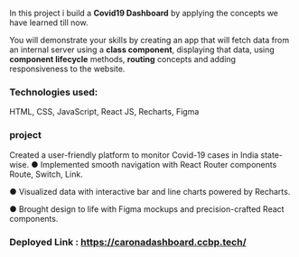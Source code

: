 In this project i build a **Covid19 Dashboard** by applying the concepts we have learned till now. 

You will demonstrate your skills by creating an app that will fetch data from an internal server using a **class component**, displaying that data, using **component lifecycle** methods, **routing** concepts and adding responsiveness to the website.

### Technologies used:
HTML, CSS, JavaScript, React JS, Recharts, Figma


### project 

Created a user-friendly platform to monitor Covid-19 cases in India state-wise.
● Implemented smooth navigation with React Router components Route,
Switch, Link.

● Visualized data with interactive bar and line charts powered by Recharts.

● Brought design to life with Figma mockups and precision-crafted React
components.



### Deployed Link : https://caronadashboard.ccbp.tech/
